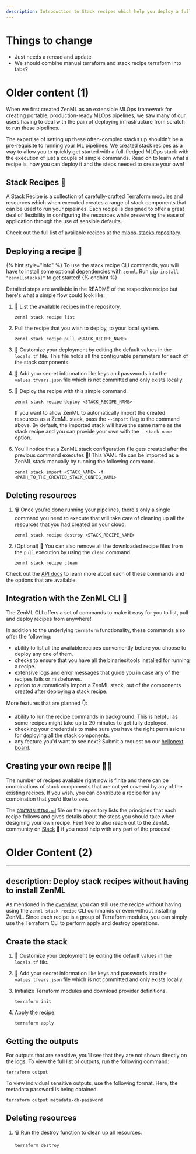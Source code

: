 ```yaml
---
description: Introduction to Stack recipes which help you deploy a full MLOps stack in minutes!
---
```


# Things to change

- Just needs a reread and update
- We should combine manual terraform and stack recipe terraform into tabs?


# Older content (1)

When we first created ZenML as an extensible MLOps framework for creating portable, production-ready MLOps pipelines, we saw many of our users having to deal with the pain of deploying infrastructure from scratch to run these pipelines. 

The expertise of setting up these often-complex stacks up shouldn't be a pre-requisite to running your ML pipelines. We created stack recipes as a way to allow you to quickly get started with a full-fledged MLOps stack with the execution of just a couple of simple commands. Read on to learn what a recipe is, how you can deploy it and the steps needed to create your own!

## Stack Recipes 🍱

A Stack Recipe is a collection of carefully-crafted Terraform modules and resources which when executed creates a range of stack components that can be used to run your pipelines. Each recipe is designed to offer a great deal of flexibility in configuring the resources while preserving the ease of application through the use of sensible defaults.

Check out the full list of available recipes at the [mlops-stacks repository](https://github.com/zenml-io/mlops-stacks#-list-of-recipes).

## Deploying a recipe 🚀

{% hint style="info" %}
To use the stack recipe CLI commands, you will have to install some optional dependencies with `zenml`. 
Run `pip install "zenml[stacks]"` to get started! 
{% endhint %}

Detailed steps are available in the README of the respective recipe but here's what a simple flow could look like:

1. 📃 List the available recipes in the repository.

    ```
    zenml stack recipe list
    ```

2. Pull the recipe that you wish to deploy, to your local system.

    ```
    zenml stack recipe pull <STACK_RECIPE_NAME>
    ``` 

3. 🎨 Customize your deployment by editing the default values in the `locals.tf` file. This file holds all the configurable parameters for each of the stack components.

4. 🔐 Add your secret information like keys and passwords into the `values.tfvars.json` file which is not committed and only exists locally.

5. 🚀 Deploy the recipe with this simple command.

    ```
    zenml stack recipe deploy <STACK_RECIPE_NAME>
    ```

    If you want to allow ZenML to automatically import the created resources as a ZenML stack, pass the `--import` flag to the command above. 
    By default, the imported stack will have the same name as the stack recipe and you can provide your own with the `--stack-name` option.


6. You'll notice that a ZenML stack configuration file gets created after the previous command executes 🤯! This YAML file can be imported as a ZenML stack manually by running the following command.

    ```
    zenml stack import <STACK_NAME> -f <PATH_TO_THE_CREATED_STACK_CONFIG_YAML>
    ```

## Deleting resources

1. 🗑️ Once you're done running your pipelines, there's only a single command you need to execute that will take care of cleaning up all the resources that you had created on your cloud. 

    ```
    zenml stack recipe destroy <STACK_RECIPE_NAME>
    ```

2. (Optional) 🧹 You can also remove all the downloaded recipe files from the `pull` execution by using the `clean` command.

    ```
    zenml stack recipe clean
    ```

Check out the [API docs](https://apidocs.zenml.io/) to learn more about each of these commands and the options that are available.


## Integration with the ZenML CLI 🙏

The ZenML CLI offers a set of commands to make it easy for you to list, pull and deploy recipes from anywhere!

In addition to the underlying `terraform` functionality, these commands also offer the following:

- ability to list all the available recipes conveniently before you choose to deploy any one of them.
- checks to ensure that you have all the binaries/tools installed for running a recipe.
- extensive logs and error messages that guide you in case any of the recipes fails or misbehaves.
- option to automatically import a ZenML stack, out of the components created after deploying a stack recipe.

More features that are planned 👇: 
- ability to run the recipe commands in background. This is helpful as some recipes might take up to 20 minutes to get fully deployed.
- checking your credentials to make sure you have the right permissions for deploying all the stack components.
- any feature you'd want to see next? Submit a request on our [hellonext board](https://zenml.hellonext.co/roadmap).


## Creating your own recipe 🧑‍🍳

The number of recipes available right now is finite and there can be combinations of stack components that are not yet covered by any of the existing recipes. If you wish, you can contribute a recipe for any combination that you'd like to see. 

The [`CONTRIBUTING.md`](https://github.com/zenml-io/mlops-stacks/blob/main/CONTRIBUTING.md) file on the repository lists the principles that each recipe follows and gives details about the steps you should take when designing your own recipe. Feel free to also reach out to the ZenML community on [Slack](https://zenml.slack.com/ssb/redirect) 👋 if you need help with any part of the process!  

# Older Content (2)

---
description: Deploy stack recipes without having to install ZenML
---

As mentioned in the [overview](./overview.md), you can still use the recipe without having using the `zenml stack recipe` CLI commands or even without installing ZenML. Since each recipe is a group of Terraform modules, you can simply use the Terraform CLI to perform apply and destroy operations.

## Create the stack

1. 🎨 Customize your deployment by editing the default values in the `locals.tf` file.

2. 🔐 Add your secret information like keys and passwords into the `values.tfvars.json` file which is not committed and only exists locally.

3. Initialize Terraform modules and download provider definitions.
    ```
    terraform init
    ```

4. Apply the recipe.
    ```
    terraform apply
    ```

## Getting the outputs

For outputs that are sensitive, you'll see that they are not shown directly on the logs. To view the full list of outputs, run the following command:

```
terraform output
```

To view individual sensitive outputs, use the following format. Here, the metadata password is being obtained.

```
terraform output metadata-db-password
```

## Deleting resources

1. 🗑️ Run the destroy function to clean up all resources.
    ```
    terraform destroy
    ```
